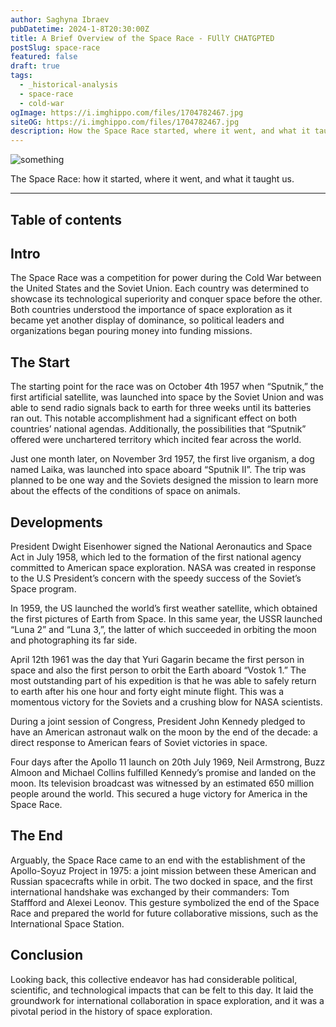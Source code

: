 ```yaml
---
author: Saghyna Ibraev
pubDatetime: 2024-1-8T20:30:00Z
title: A Brief Overview of the Space Race - FUllY CHATGPTED
postSlug: space-race
featured: false
draft: true
tags:
  - _historical-analysis
  - space-race
  - cold-war
ogImage: https://i.imghippo.com/files/1704782467.jpg
siteOG: https://i.imghippo.com/files/1704782467.jpg
description: How the Space Race started, where it went, and what it taught us.
---
```


<img src="https://i.imghippo.com/files/1704782467.jpg" alt="something">

The Space Race: how it started, where it went, and what it taught us.

---

## Table of contents

## Intro

The Space Race was a competition for power during the Cold War between the United States and the Soviet Union. Each country was determined to showcase its technological superiority and conquer space before the other. Both countries understood the importance of space exploration as it became yet another display of dominance, so political leaders and organizations began pouring money into funding missions.

## The Start

The starting point for the race was on October 4th 1957 when “Sputnik,” the first artificial satellite, was launched into space by the Soviet Union and was able to send radio signals back to earth for three weeks until its batteries ran out. This notable accomplishment had a significant effect on both countries’ national agendas. Additionally, the possibilities that “Sputnik” offered were unchartered territory which incited fear across the world.

Just one month later, on November 3rd 1957, the first live organism, a dog named Laika, was launched into space aboard “Sputnik II”. The trip was planned to be one way and the Soviets designed the mission to learn more about the effects of the conditions of space on animals.

## Developments

President Dwight Eisenhower signed the National Aeronautics and Space Act in July 1958, which led to the formation of the first national agency committed to American space exploration. NASA was created in response to the U.S President’s concern with the speedy success of the Soviet’s Space program.

In 1959, the US launched the world’s first weather satellite, which obtained the first pictures of Earth from Space. In this same year, the USSR launched “Luna 2” and “Luna 3,”, the latter of which succeeded in orbiting the moon and photographing its far side.

April 12th 1961 was the day that Yuri Gagarin became the first person in space and also the first person to orbit the Earth aboard “Vostok 1.” The most outstanding part of his expedition is that he was able to safely return to earth after his one hour and forty eight minute flight. This was a momentous victory for the Soviets and a crushing blow for NASA scientists.

During a joint session of Congress, President John Kennedy pledged to have an American astronaut walk on the moon by the end of the decade: a direct response to American fears of Soviet victories in space.

Four days after the Apollo 11 launch on 20th July 1969, Neil Armstrong, Buzz Almoon and Michael Collins fulfilled Kennedy’s promise and landed on the moon. Its television broadcast was witnessed by an estimated 650 million people around the world. This secured a huge victory for America in the Space Race.

## The End

Arguably, the Space Race came to an end with the establishment of the Apollo-Soyuz Project in 1975: a joint mission between these American and Russian spacecrafts while in orbit. The two docked in space, and the first international handshake was exchanged by their commanders: Tom Staffford and Alexei Leonov. This gesture symbolized the end of the Space Race and prepared the world for future collaborative missions, such as the International Space Station.

## Conclusion

Looking back, this collective endeavor has had considerable political, scientific, and technological impacts that can be felt to this day. It laid the groundwork for international collaboration in space exploration, and it was a pivotal period in the history of space exploration.

